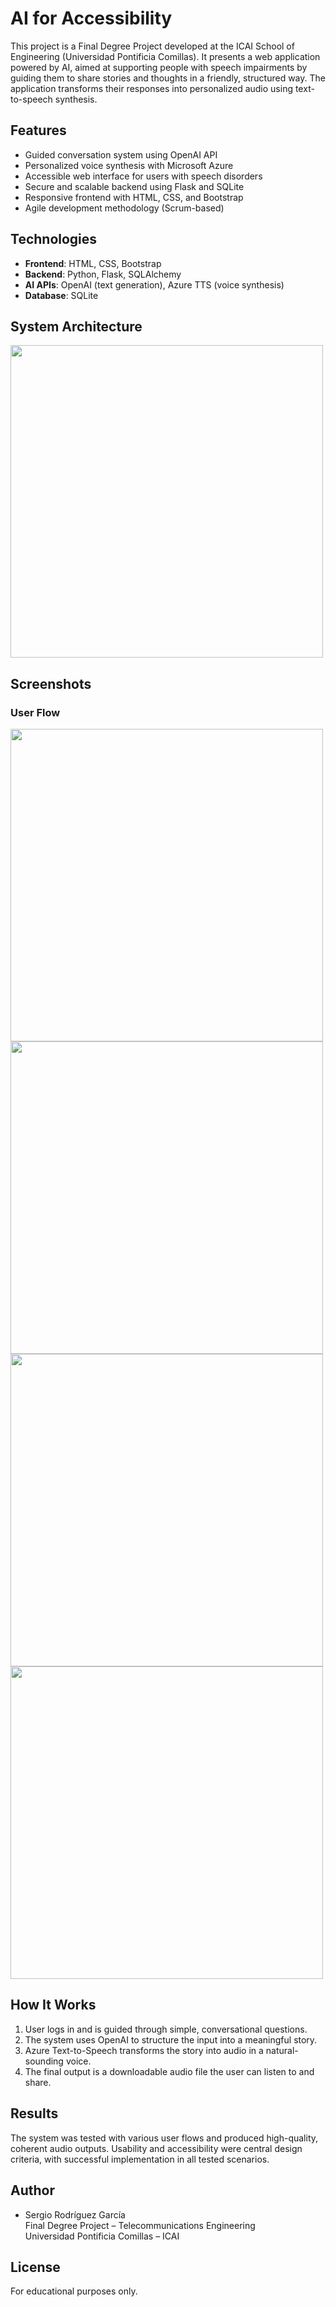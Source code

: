# AI for Accessibility

This project is a Final Degree Project developed at the ICAI School of Engineering (Universidad Pontificia Comillas). It presents a web application powered by AI, aimed at supporting people with speech impairments by guiding them to share stories and thoughts in a friendly, structured way. The application transforms their responses into personalized audio using text-to-speech synthesis.

## Features

- Guided conversation system using OpenAI API
- Personalized voice synthesis with Microsoft Azure
- Accessible web interface for users with speech disorders
- Secure and scalable backend using Flask and SQLite
- Responsive frontend with HTML, CSS, and Bootstrap
- Agile development methodology (Scrum-based)

## Technologies

- **Frontend**: HTML, CSS, Bootstrap
- **Backend**: Python, Flask, SQLAlchemy
- **AI APIs**: OpenAI (text generation), Azure TTS (voice synthesis)
- **Database**: SQLite

## System Architecture

<img src="https://github.com/user-attachments/assets/21fe22ba-5e2a-4730-b6e7-17a21b6bcdc6" width="500"/>

## Screenshots

### User Flow

<img src="https://github.com/user-attachments/assets/91d37faf-d06d-4b7e-bdaf-d7713b9ad52f" width="500"/>
<img src="https://github.com/user-attachments/assets/a2db0382-22a1-4b98-a23c-2675c3388d48" width="500"/>
<img src="https://github.com/user-attachments/assets/779a5041-66d8-45ba-9d7e-d851ad7dfe07" width="500"/>
<img src="https://github.com/user-attachments/assets/8f6a1287-45c3-42ee-ba90-53505fa8de40" width="500"/>

## How It Works

1. User logs in and is guided through simple, conversational questions.
2. The system uses OpenAI to structure the input into a meaningful story.
3. Azure Text-to-Speech transforms the story into audio in a natural-sounding voice.
4. The final output is a downloadable audio file the user can listen to and share.

## Results

The system was tested with various user flows and produced high-quality, coherent audio outputs. Usability and accessibility were central design criteria, with successful implementation in all tested scenarios.

## Author

- Sergio Rodríguez García  
  Final Degree Project – Telecommunications Engineering  
  Universidad Pontificia Comillas – ICAI

## License

For educational purposes only.


